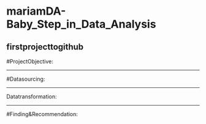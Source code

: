 # mariamDA-Baby_Step_in_Data_Analysis
firstprojecttogithub
----
#ProjectObjective:

----
#Datasourcing:

----
Datatransformation:

----
#Finding&Recommendation:
